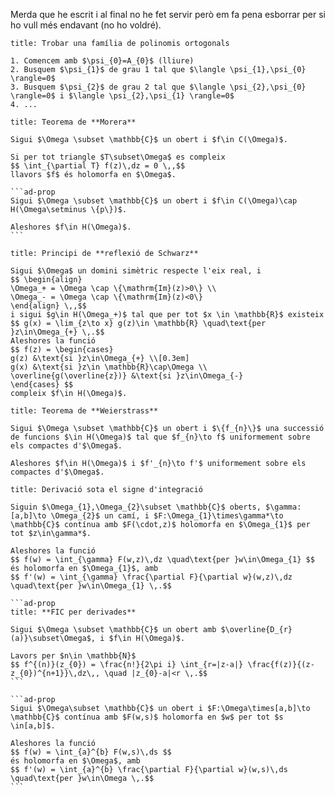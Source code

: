 Merda que he escrit i al final no he fet servir però em fa pena esborrar per si ho vull més endavant (no ho voldré).

```ad-met
title: Trobar una família de polinomis ortogonals

1. Comencem amb $\psi_{0}=A_{0}$ (lliure)
2. Busquem $\psi_{1}$ de grau 1 tal que $\langle \psi_{1},\psi_{0} \rangle=0$
3. Busquem $\psi_{2}$ de grau 2 tal que $\langle \psi_{2},\psi_{0} \rangle=0$ i $\langle \psi_{2},\psi_{1} \rangle=0$
4. ...
```

````ad-teor
title: Teorema de **Morera**

Sigui $\Omega \subset \mathbb{C}$ un obert i $f\in C(\Omega)$.

Si per tot triangle $T\subset\Omega$ es compleix
$$ \int_{\partial T} f(z)\,dz = 0 \,,$$
llavors $f$ és holomorfa en $\Omega$.

```ad-prop
Sigui $\Omega \subset \mathbb{C}$ un obert i $f\in C(\Omega)\cap H(\Omega\setminus \{p\})$.

Aleshores $f\in H(\Omega)$.
```
````

```ad-teor
title: Principi de **reflexió de Schwarz**

Sigui $\Omega$ un domini simètric respecte l'eix real, i
$$ \begin{align}
\Omega_+ = \Omega \cap \{\mathrm{Im}(z)>0\} \\
\Omega_- = \Omega \cap \{\mathrm{Im}(z)<0\}
\end{align} \,,$$
i sigui $g\in H(\Omega_+)$ tal que per tot $x \in \mathbb{R}$ existeix
$$ g(x) = \lim_{z\to x} g(z)\in \mathbb{R} \quad\text{per }z\in\Omega_{+} \,.$$
Aleshores la funció
$$ f(z) = \begin{cases}
g(z) &\text{si }z\in\Omega_{+} \\[0.3em]
g(x) &\text{si }z\in \mathbb{R}\cap\Omega \\
\overline{g(\overline{z})} &\text{si }z\in\Omega_{-}
\end{cases} $$
compleix $f\in H(\Omega)$.
```

```ad-teor
title: Teorema de **Weierstrass**

Sigui $\Omega \subset \mathbb{C}$ un obert i $\{f_{n}\}$ una successió de funcions $\in H(\Omega)$ tal que $f_{n}\to f$ uniformement sobre els compactes d'$\Omega$.

Aleshores $f\in H(\Omega)$ i $f'_{n}\to f'$ uniformement sobre els compactes d'$\Omega$.
```

````ad-teor
title: Derivació sota el signe d'integració

Siguin $\Omega_{1},\Omega_{2}\subset \mathbb{C}$ oberts, $\gamma:[a,b]\to \Omega_{2}$ un camí, i $F:\Omega_{1}\times\gamma*\to \mathbb{C}$ contínua amb $F(\cdot,z)$ holomorfa en $\Omega_{1}$ per tot $z\in\gamma*$.

Aleshores la funció
$$ f(w) = \int_{\gamma} F(w,z)\,dz \quad\text{per }w\in\Omega_{1} $$
és holomorfa en $\Omega_{1}$, amb
$$ f'(w) = \int_{\gamma} \frac{\partial F}{\partial w}(w,z)\,dz \quad\text{per }w\in\Omega_{1} \,.$$

```ad-prop
title: **FIC per derivades**

Sigui $\Omega \subset \mathbb{C}$ un obert amb $\overline{D_{r}(a)}\subset\Omega$, i $f\in H(\Omega)$.

Lavors per $n\in \mathbb{N}$
$$ f^{(n)}(z_{0}) = \frac{n!}{2\pi i} \int_{r=|z-a|} \frac{f(z)}{(z-z_{0})^{n+1}}\,dz\,, \quad |z_{0}-a|<r \,.$$
```

```ad-prop
Sigui $\Omega\subset \mathbb{C}$ un obert i $F:\Omega\times[a,b]\to \mathbb{C}$ contínua amb $F(w,s)$ holomorfa en $w$ per tot $s \in[a,b]$.

Aleshores la funció
$$ f(w) = \int_{a}^{b} F(w,s)\,ds $$
és holomorfa en $\Omega$, amb
$$ f'(w) = \int_{a}^{b} \frac{\partial F}{\partial w}(w,s)\,ds \quad\text{per }w\in\Omega \,.$$
```
````

